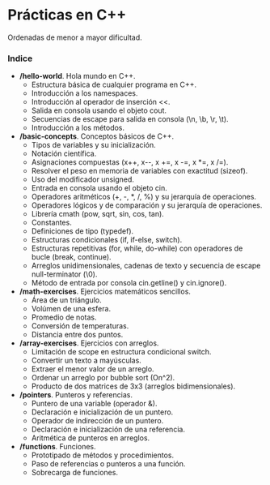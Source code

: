 # Prácticas en C++

Ordenadas de menor a mayor dificultad.

### Indice
- **/hello-world**. Hola mundo en C++.
    - Estructura básica de cualquier programa en C++.
    - Introducción a los namespaces.
    - Introducción al operador de inserción <<.
    - Salida en consola usando el objeto cout.
    - Secuencias de escape para salida en consola (\n, \b, \r, \t).
    - Introducción a los métodos.
- **/basic-concepts**. Conceptos básicos de C++.
    - Tipos de variables y su inicialización.
    - Notación científica.
    - Asignaciones compuestas (x++, x--, x +=, x -=, x *=, x /=).
    - Resolver el peso en memoria de variables con exactitud (sizeof).
    - Uso del modificador unsigned.
    - Entrada en consola usando el objeto cin.
    - Operadores aritméticos (+, -, *, /, %) y su jerarquía de operaciones.
    - Operadores lógicos y de comparación y su jerarquía de operaciones.
    - Librería cmath (pow, sqrt, sin, cos, tan).
    - Constantes.
    - Definiciones de tipo (typedef).
    - Estructuras condicionales (if, if-else, switch).
    - Estructuras repetitivas (for, while, do-while) con operadores de bucle (break, continue).
    - Arreglos unidimensionales, cadenas de texto y secuencia de escape null-terminator (\0).
    - Método de entrada por consola cin.getline() y cin.ignore().
- **/math-exercises**. Ejercicios matemáticos sencillos.
    - Área de un triángulo.
    - Volúmen de una esfera.
    - Promedio de notas.
    - Conversión de temperaturas.
    - Distancia entre dos puntos.
- **/array-exercises**. Ejercicios con arreglos.
    - Limitación de scope en estructura condicional switch.
    - Convertir un texto a mayúsculas.
    - Extraer el menor valor de un arreglo.
    - Ordenar un arreglo por bubble sort (On^2).
    - Producto de dos matrices de 3x3 (arreglos bidimensionales).
- **/pointers**. Punteros y referencias.
    - Puntero de una variable (operador &).
    - Declaración e inicialización de un puntero.
    - Operador de indirección de un puntero.
    - Declaración e inicialización de una referencia.
    - Aritmética de punteros en arreglos.
- **/functions**. Funciones.
    - Prototipado de métodos y procedimientos.
    - Paso de referencias o punteros a una función.
    - Sobrecarga de funciones.